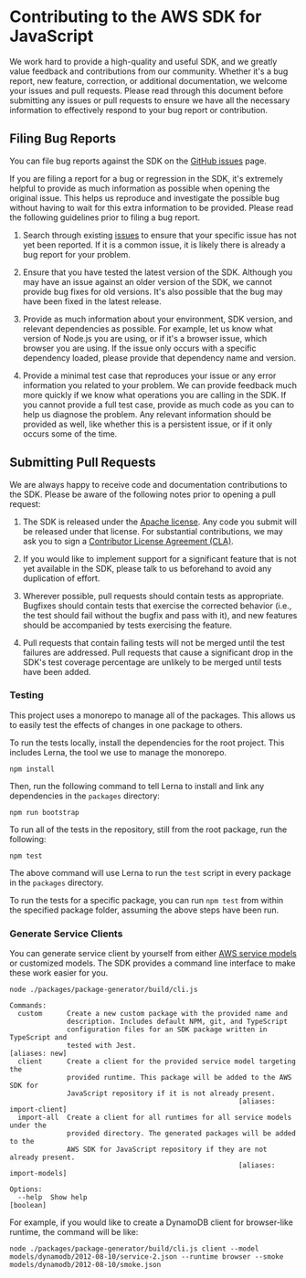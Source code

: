 # Contributing to the AWS SDK for JavaScript

We work hard to provide a high-quality and useful SDK, and we greatly value
feedback and contributions from our community. Whether it's a bug report,
new feature, correction, or additional documentation, we welcome your issues
and pull requests. Please read through this document before submitting any
issues or pull requests to ensure we have all the necessary information to
effectively respond to your bug report or contribution.


## Filing Bug Reports

You can file bug reports against the SDK on the [GitHub issues][issues] page.

If you are filing a report for a bug or regression in the SDK, it's extremely
helpful to provide as much information as possible when opening the original
issue. This helps us reproduce and investigate the possible bug without having
to wait for this extra information to be provided. Please read the following
guidelines prior to filing a bug report.

1. Search through existing [issues][] to ensure that your specific issue has
   not yet been reported. If it is a common issue, it is likely there is
   already a bug report for your problem.

2. Ensure that you have tested the latest version of the SDK. Although you
   may have an issue against an older version of the SDK, we cannot provide
   bug fixes for old versions. It's also possible that the bug may have been
   fixed in the latest release.

3. Provide as much information about your environment, SDK version, and
   relevant dependencies as possible. For example, let us know what version
   of Node.js you are using, or if it's a browser issue, which browser you
   are using. If the issue only occurs with a specific dependency loaded,
   please provide that dependency name and version.

4. Provide a minimal test case that reproduces your issue or any error
   information you related to your problem. We can provide feedback much
   more quickly if we know what operations you are calling in the SDK. If
   you cannot provide a full test case, provide as much code as you can
   to help us diagnose the problem. Any relevant information should be provided
   as well, like whether this is a persistent issue, or if it only occurs
   some of the time.


## Submitting Pull Requests

We are always happy to receive code and documentation contributions to the SDK.
Please be aware of the following notes prior to opening a pull request:

1. The SDK is released under the [Apache license][license]. Any code you submit
   will be released under that license. For substantial contributions, we may
   ask you to sign a [Contributor License Agreement (CLA)][cla].

2. If you would like to implement support for a significant feature that is not
   yet available in the SDK, please talk to us beforehand to avoid any
   duplication of effort.

3. Wherever possible, pull requests should contain tests as appropriate.
   Bugfixes should contain tests that exercise the corrected behavior (i.e., the
   test should fail without the bugfix and pass with it), and new features 
   should be accompanied by tests exercising the feature.

4. Pull requests that contain failing tests will not be merged until the test
   failures are addressed. Pull requests that cause a significant drop in the
   SDK's test coverage percentage are unlikely to be merged until tests have
   been added.

### Testing

This project uses a monorepo to manage all of the packages.
This allows us to easily test the effects of changes in one package to others.

To run the tests locally, install the dependencies for the root project. This includes Lerna, the tool
we use to manage the monorepo.

```
npm install
```

Then, run the following command to tell Lerna to install and link any dependencies in the `packages` directory:

```
npm run bootstrap
```

To run all of the tests in the repository, still from the root package, run the following:

```
npm test
```
The above command will use Lerna to run the `test` script in every package in the `packages` directory.

To run the tests for a specific package, you can run `npm test` from within the specified package folder, assuming the above steps have been run.

### Generate Service Clients

You can generate service client by yourself from either [AWS service models][] or customized models. The SDK provides 
a command line interface to make these work easier for you.

```
node ./packages/package-generator/build/cli.js

Commands:
  custom      Create a new custom package with the provided name and
              description. Includes default NPM, git, and TypeScript
              configuration files for an SDK package written in TypeScript and
              tested with Jest.                                   [aliases: new]
  client      Create a client for the provided service model targeting the
              provided runtime. This package will be added to the AWS SDK for
              JavaScript repository if it is not already present.
                                                        [aliases: import-client]
  import-all  Create a client for all runtimes for all service models under the
              provided directory. The generated packages will be added to the
              AWS SDK for JavaScript repository if they are not already present.
                                                        [aliases: import-models]

Options:
  --help  Show help                                                    [boolean]
```

For example, if you would like to create a DynamoDB client for browser-like runtime, the command will be like:

```
node ./packages/package-generator/build/cli.js client --model models/dynamodb/2012-08-10/service-2.json --runtime browser --smoke models/dynamodb/2012-08-10/smoke.json
```

[issues]: https://github.com/aws/aws-sdk-js-v3/issues
[pr]: https://github.com/aws/aws-sdk-js-v3/pulls
[license]: http://aws.amazon.com/apache2.0/
[cla]: http://en.wikipedia.org/wiki/Contributor_License_Agreement
[AWS service models]: https://github.com/aws/aws-sdk-js-v3/tree/master/models